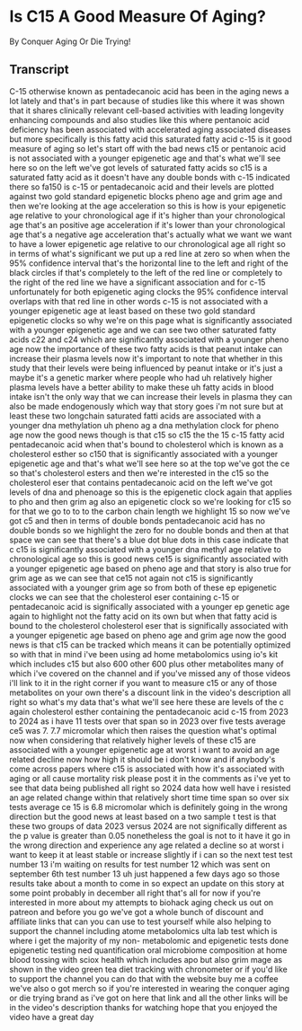 # Is C15 A Good Measure Of Aging?

By Conquer Aging Or Die Trying! 


## Transcript

C-15 otherwise known as pentadecanoic acid has been in the aging news a lot lately and that's in part because of studies like this where it was shown that it shares clinically relevant cell-based activities with leading longevity enhancing compounds and also studies like this where pentanoic acid deficiency has been associated with accelerated aging associated diseases but more specifically is this fatty acid this saturated fatty acid c-15 is it good measure of aging so let's start off with the bad news c15 or pentanoic acid is not associated with a younger epigenetic age and that's what we'll see here so on the left we've got levels of saturated fatty acids so c15 is a saturated fatty acid as it doesn't have any double bonds with c-15 indicated there so fa150 is c-15 or pentadecanoic acid and their levels are plotted against two gold standard epigenetic blocks pheno age and grim age and then we're looking at the age acceleration so this is how is your epigenetic age relative to your chronological age if it's higher than your chronological age that's an positive age acceleration if it's lower than your chronological age that's a negative age acceleration that's actually what we want we want to have a lower epigenetic age relative to our chronological age all right so in terms of what's significant we put up a red line at zero so when when the 95% confidence interval that's the horizontal line to the left and right of the black circles if that's completely to the left of the red line or completely to the right of the red line we have a significant association and for c-15 unfortunately for both epigenetic aging clocks the 95% confidence interval overlaps with that red line in other words c-15 is not associated with a younger epigenetic age at least based on these two gold standard epigenetic clocks so why we're on this page what is significantly associated with a younger epigenetic age and we can see two other saturated fatty acids c22 and c24 which are significantly associated with a younger pheno age now the importance of these two fatty acids is that peanut intake can increase their plasma levels now it's important to note that whether in this study that their levels were being influenced by peanut intake or it's just a maybe it's a genetic marker where people who had uh relatively higher plasma levels have a better ability to make these uh fatty acids in blood intake isn't the only way that we can increase their levels in plasma they can also be made endogenously which way that story goes i'm not sure but at least these two longchain saturated fatti acids are associated with a younger dna methylation uh pheno ag a dna methylation clock for pheno age now the good news though is that c15 so c15 the the 15 c-15 fatty acid pentadecanoic acid when that's bound to cholesterol which is known as a cholesterol esther so c150 that is significantly associated with a younger epigenetic age and that's what we'll see here so at the top we've got the ce so that's cholesterol esters and then we're interested in the c15 so the cholesterol eser that contains pentadecanoic acid on the left we've got levels of dna and phenoage so this is the epigenetic clock again that applies to pho and then grim ag also an epigenetic clock so we're looking for c15 so for that we go to to to the carbon chain length we highlight 15 so now we've got c5 and then in terms of double bonds pentadecanoic acid has no double bonds so we highlight the zero for no double bonds and then at that space we can see that there's a blue dot blue dots in this case indicate that c c15 is significantly associated with a younger dna methyl age relative to chronological age so this is good news ce15 is significantly associated with a younger epigenetic age based on pheno age and that story is also true for grim age as we can see that ce15 not again not c15 is significantly associated with a younger grim age so from both of these ep epigenetic clocks we can see that the cholesterol eser containing c-15 or pentadecanoic acid is significally associated with a younger ep genetic age again to highlight not the fatty acid on its own but when that fatty acid is bound to the cholesterol cholesterol eser that is significally associated with a younger epigenetic age based on pheno age and grim age now the good news is that c15 can be tracked which means it can be potentially optimized so with that in mind i've been using ad home metabolomics using io's kit which includes c15 but also 600 other 600 plus other metabolites many of which i've covered on the channel and if you've missed any of those videos i'll link to it in the right corner if you want to measure c15 or any of those metabolites on your own there's a discount link in the video's description all right so what's my data that's what we'll see here these are levels of the c again cholesterol esther containing the pentadecanoic acid c-15 from 2023 to 2024 as i have 11 tests over that span so in 2023 over five tests average ce5 was 7. 7.7 micromolar which then raises the question what's optimal now when considering that relatively higher levels of these c15 are associated with a younger epigenetic age at worst i want to avoid an age related decline now how high it should be i don't know and if anybody's come across papers where c15 is associated with how it's associated with aging or all cause mortality risk please post it in the comments as i've yet to see that data being published all right so 2024 data how well have i resisted an age related change within that relatively short time time span so over six tests average ce 15 is 6.8 micromolar which is definitely going in the wrong direction but the good news at least based on a two sample t test is that these two groups of data 2023 versus 2024 are not significally different as the p value is greater than 0.05 nonetheless the goal is not to it have it go in the wrong direction and experience any age related a decline so at worst i want to keep it at least stable or increase slightly if i can so the next test test number 13 i'm waiting on results for test number 12 which was sent on september 6th test number 13 uh just happened a few days ago so those results take about a month to come in so expect an update on this story at some point probably in december all right that's all for now if you're interested in more about my attempts to biohack aging check us out on patreon and before you go we've got a whole bunch of discount and affiliate links that can you can use to test yourself while also helping to support the channel including atome metabolomics ulta lab test which is where i get the majority of my non- metabolomic and epigenetic tests done epigenetic testing ned quantification oral microbiome composition at home blood tossing with sciox health which includes apo but also grim mage as shown in the video green tea diet tracking with chronometer or if you'd like to support the channel you can do that with the website buy me a coffee we've also o got merch so if you're interested in wearing the conquer aging or die trying brand as i've got on here that link and all the other links will be in the video's description thanks for watching hope that you enjoyed the video have a great day
